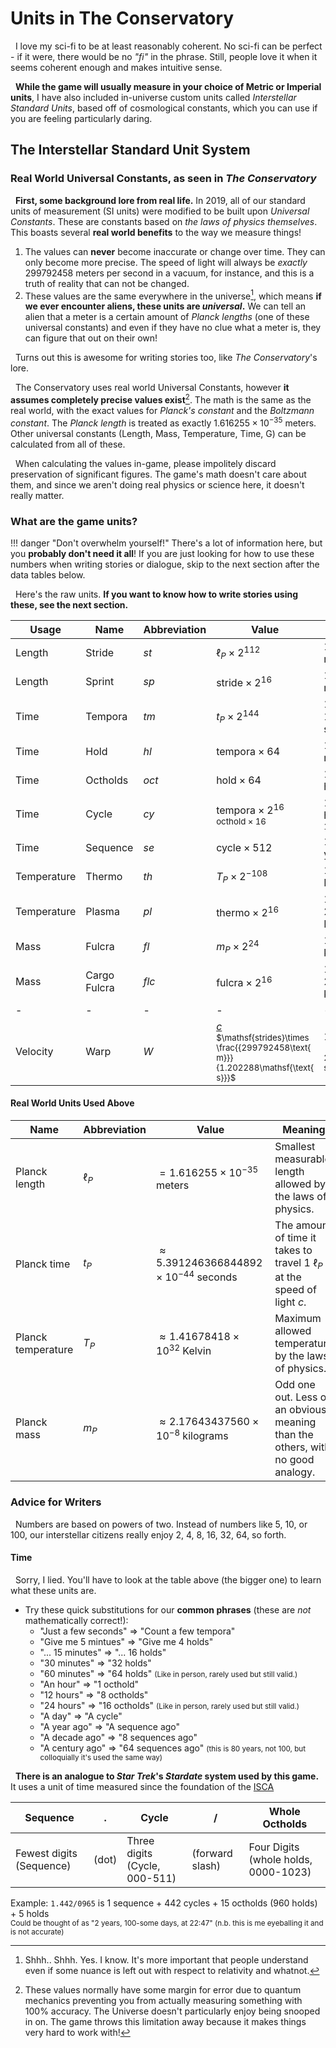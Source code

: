 # Units in The Conservatory

&nbsp;&nbsp;I love my sci-fi to be at least reasonably coherent. No sci-fi can be perfect - if it were, there would be no *"fi"* in the phrase. Still, people love it when it seems coherent enough and makes intuitive sense.

&nbsp;&nbsp;**While the game will usually measure in your choice of Metric or Imperial units**, I have also included in-universe custom units called *Interstellar Standard Units*, based off of cosmological constants, which you can use if you are feeling particularly daring.

## The Interstellar Standard Unit System

### Real World Universal Constants, as seen in *The Conservatory*

&nbsp;&nbsp;**First, some background lore from real life.** In 2019, all of our standard units of measurement (SI units) were modified to be built upon *Universal Constants*. These are constants based on *the laws of physics themselves*. This boasts several **real world benefits** to the way we measure things!

1. The values can **never** become inaccurate or change over time. They can only become more precise. The speed of light will always be *exactly* 299792458 meters per second in a vacuum, for instance, and this is a truth of reality that can not be changed.
2.  These values are the same everywhere in the universe[^1], which means **if we ever encounter aliens, these units are *universal*.** We can tell an alien that a meter is a certain amount of *Planck lengths* (one of these universal constants) and even if they have no clue what a meter is, they can figure that out on their own!

&nbsp;&nbsp;Turns out this is awesome for writing stories too, like *The Conservatory*'s lore.

&nbsp;&nbsp;The Conservatory uses real world Universal Constants, however **it assumes completely precise values exist**[^disp:Explain&#x3F;]. The math is the same as the real world, with the exact values for *Planck's constant* and the *Boltzmann constant*. The *Planck length* is treated as exactly $1.616255\times10^{-35}$ meters. Other universal constants (Length, Mass, Temperature, Time, G) can be calculated from all of these.

&nbsp;&nbsp;When calculating the values in-game, please impolitely discard preservation of significant figures. The game's math doesn't care about them, and since we aren't doing real physics or science here, it doesn't really matter.

### What are the game units?

!!! danger "Don't overwhelm yourself!"
    There's a lot of information here, but you **probably don't need it all**! If you are just looking for how to use these numbers when writing stories or dialogue, skip to the next section after the data tables below.

&nbsp;&nbsp;Here's the raw units. **If you want to know how to write stories using these, see the next section.**

| Usage | Name | Abbreviation | Value | Measurement |
| - | - | - | - | - |
| Length | Stride | $st$| $\ell_P\times2^{112}$ | $\text{1 st}\approx0.08392$ meters |
| Length | Sprint | $sp$ | $\mathsf{stride}\times2^{16}$ | $\text{1 sp}\approx5499.78$ meters |
| Time | Tempora | $tm$ | $t_P\times2^{144}$ | $\text{1 tm}\approx1.202288$ seconds |
| Time | Hold | $hl$ | $\mathsf{tempora}\times64$ | $\text{1 hl}\approx1.28$ minutes |
| Time | Octholds | $oct$ | $\mathsf{hold}\times64$ | $\text{1 oct}\approx1.36$ hours |
| Time | Cycle | $cy$ | $\mathsf{tempora}\times2^{16}$<br/><small>$\mathsf{octhold}\times16$</small> | $\text{1 cy}\approx21.887$ hours<br/><small>$\text{1 cy}=16$ octhold</small> |
| Time | Sequence | $se$ | $\mathsf{cycle}\times512$ | $\text{1 se}\approx1.28$ years |
| Temperature | Thermo | $th$ | $T_P\times2^{-108}$ | $\text{1 th}\propto0.43658$ Kelvin |
| Temperature | Plasma | $pl$ | $\mathsf{thermo}\times2^{16}$ | $\text{1 pl}\propto28611.72873$ Kelvin |
| Mass | Fulcra | $fl$ | $m_P\times2^{24}$ | $\text{1 fc}\approx0.3651$ kilograms |
| Mass | Cargo Fulcra | $flc$ | $\mathsf{fulcra}\times2^{16}$ | $\text{1 flc}\approx23930.149$ kilograms |
| - | - | - | - | - |
| Velocity | Warp | $W$ | <a href="https://en.wikipedia.org/wiki/Speed_of_light">$c$</a><br/><small>$\mathsf{strides}\times \frac{{299792458\text{ m}}}{1.202288\mathsf{\text{ s}}}$</small> | $\text{1 W} = c$<br/><small>$\approx20925774.675254$ st/tm</small> |

#### Real World Units Used Above

| Name | Abbreviation | Value | Meaning |
| - | - | - | - |
| Planck length | $\ell_P$ | $=1.616255\times10^{-35}$ meters | Smallest measurable length allowed by the laws of physics. |
| Planck time | $t_P$ | $\approx5.391246366844892\times10^{-44}$ seconds | The amount of time it takes to travel $\text{1 }\ell_P$ at the speed of light $c$.
| Planck temperature | $T_P$ | $\approx1.41678418\times10^{32}$ Kelvin | Maximum allowed temperature by the laws of physics. |
| Planck mass | $m_P$ | $\approx2.17643437560\times10^{-8}$ kilograms | Odd one out. Less of an obvious meaning than the others, with no good analogy. |

### Advice for Writers

&nbsp;&nbsp;Numbers are based on powers of two. Instead of numbers like 5, 10, or 100, our interstellar citizens really enjoy 2, 4, 8, 16, 32, 64, so forth.

#### Time

&nbsp;&nbsp;Sorry, I lied. You'll have to look at the table above (the bigger one) to learn what these units are.

* Try these quick substitutions for our **common phrases** (these are *not* mathematically correct!):
    * "Just a few seconds" => "Count a few tempora"
    * "Give me 5 mintues" => "Give me 4 holds"
    * "... 15 minutes" => "... 16 holds"
    * "30 minutes" => "32 holds"
    * "60 minutes" => "64 holds" <small>(Like in person, rarely used but still valid.)</small>
    * "An hour" => "1 octhold"
    * "12 hours" => "8 octholds"
    * "24 hours" => "16 octholds" <small>(Like in person, rarely used but still valid.)</small>
    * "A day" => "A cycle"
    * "A year ago" => "A sequence ago"
    * "A decade ago" => "8 sequences ago"
    * "A century ago" => "64 sequences ago" <small>(this is 80 years, not 100, but colloquially it's used the same way)</small>

&nbsp;&nbsp;**There is an analogue to *Star Trek*'s *Stardate* system used by this game.** It uses a unit of time measured since the foundation of the [ISCA](./isca.md)

| Sequence | . | Cycle | / | Whole Octholds |
| - | - | - | - | - |
| Fewest digits (Sequence) | (dot) | Three digits (Cycle, 000-511) | (forward slash) | Four Digits (whole holds, 0000-1023) |

Example: `1.442/0965` is 1 sequence + 442 cycles + 15 octholds (960 holds) + 5 holds<br/>
<small>Could be thought of as "2 years, 100-some days, at 22:47" (n.b. this is me eyeballing it and is not accurate)</small>


[^1]: Shhh.. Shhh. Yes. I know. It's more important that people understand even if some nuance is left out with respect to relativity and whatnot.
[^disp:Explain&#x3F;]: These values normally have some margin for error due to quantum mechanics preventing you from actually measuring something with 100% accuracy. The Universe doesn't particularly enjoy being snooped in on. The game throws this limitation away because it makes things very hard to work with!